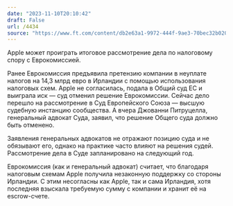 ```yaml
---
date: "2023-11-10T20:10:42"
draft: False
url: /4434
source: "https://www.ft.com/content/db2e63a1-9972-444f-9ae3-70bec32b020b"
---
```


Apple может проиграть итоговое рассмотрение дела по налоговому спору с Еврокомиссией. 

Ранее Еврокомиссия предъявила претензию компании в неуплате налогов на 14,3 млрд евро в Ирландии с помощью использования налоговых схем. Apple не согласилась, подала в Общий суд ЕС и выиграла иск — суд отменил решение Еврокомиссии. Сейчас дело перешло на рассмотрение в Суд Европейского Союза — высшую судебную инстанцию сообщества. А вчера Джованни Питруцелла, генеральный адвокат Суда, заявил, что решение Общего суда должно быть отменено.

Заявления генеральных адвокатов не отражают позицию суда и не обязывают его, однако на практике часто влияют на решения судей. Рассмотрение дела в Суде запланировано на следующий год.

Еврокомиссия (как и генеральный адвокат) считает, что благодаря налоговым схемам Apple получила незаконную поддержку со стороны Ирландии. С этим несогласны как Apple, так и сама Ирландия, хотя последняя взыскала требуемую сумму с компании и хранит её на escrow-счете.
